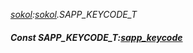 _[sokol](../../modules/sokol/sokol-module.md):[sokol](../../modules/sokol/sokol-module.md).SAPP\_KEYCODE\_T_
##### Const SAPP\_KEYCODE\_T:[sapp_keycode](../../modules/sokol/sokol-sapp_keycode.md)
